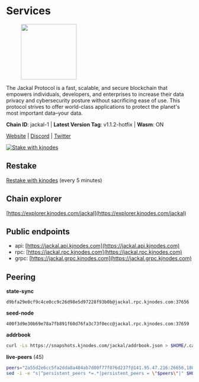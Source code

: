 # Services

<figure><img src="https://raw.githubusercontent.com/kj89/testnet_manuals/main/pingpub/logos/jackal.png" width="150" alt=""><figcaption></figcaption></figure>

The Jackal Protocol is a fast, scalable, and secure blockchain that empowers  individuals, developers, and enterprises to increase their data privacy and  cybersecurity posture without sacrificing ease of use. This protocol strives  to offer world-class applications to protect the planet's most important data–your data.

**Chain ID**: jackal-1 | **Latest Version Tag**: v1.1.2-hotfix | **Wasm**: ON

[Website](https://jackalprotocol.com) | [Discord](https://discord.com/invite/5GKym3p6rj) | [Twitter](https://twitter.com/Jackal_Protocol)

[![Stake with kjnodes](https://i.ibb.co/cr44Q8j/button-stake-with-kjnodes.png)](https://restake.app/jackal/jklvaloper1tr3wm3mdkz0tda6t7vavqnn7fe2g4un0f67xmt)

## Restake

[Restake with kjnodes](https://restake.app/jackal/jklvaloper1tr3wm3mdkz0tda6t7vavqnn7fe2g4un0f67xmt) (every 5 minutes)
## Chain explorer
[https://explorer.kjnodes.com/jackal](https://explorer.kjnodes.com/jackal)

## Public endpoints

* api: [https://jackal.api.kjnodes.com](https://jackal.api.kjnodes.com)
* rpc: [https://jackal.rpc.kjnodes.com](https://jackal.rpc.kjnodes.com)
* grpc: [https://jackal.grpc.kjnodes.com](https://jackal.grpc.kjnodes.com)

## Peering

**state-sync**

```text
d9bfa29e0cf9c4ce0cc9c26d98e5d97228f93b0b@jackal.rpc.kjnodes.com:37656
```

**seed-node**

```text
400f3d9e30b69e78a7fb891f60d76fa3c73f0ecc@jackal.rpc.kjnodes.com:37659
```

**addrbook**
```bash
curl -Ls https://snapshots.kjnodes.com/jackal/addrbook.json > $HOME/.canine/config/addrbook.json
```

**live-peers** (45)
```bash
peers="2a55d2e6cc5fa2dda8a484ab7d00f77f076d237f@141.95.47.216:26656,18024b5aa828f3ce745d157ac00b3b054a4e18a1@213.239.207.175:41656,dbec14a10d43c25d77ee9987a985652fa4e6344a@131.153.59.6:26656,24d557203af1734d8a9e94d1819f0920ee66845c@185.252.235.83:27656,d39fecbc409541de13fa644d90066d4dabe08262@95.165.89.222:24475,39b55b1c49ad0994bbead006be40d9c84b0bf2d4@78.107.253.133:28656,8cb23f8ba742452f2f81f019a648f0660fabfd46@65.109.106.155:26656,173c43436e2287f3660c344a5fd2386da4a61968@65.109.92.241:11126,dd3cab79ffae0aed4f519503b66e9403c69eeb14@85.237.193.101:25565,ff94a29e02de8369faf37c76d3c97684bbd51bd6@185.16.38.165:17556,bf62b185eef3c185f8ebf81d5cf54bdc064b21d8@167.235.211.84:26656,dd7e72f0a71476e51c0a601a40d6fc02a1ae1a95@65.108.6.45:60856,ebc272824924ea1a27ea3183dd0b9ba713494f83@95.214.55.198:26906,ee2ef67b49cbc7b4af7ff0b7321870a5d9ae69a5@65.108.138.80:17556,399068f8371dce4ae5d7cd7da2c965e765e68f4b@65.108.238.102:17556,4a0fb6863526b3370b3f0dcba6bc2d548a363974@65.109.52.56:2506,159834da1073b793a9f6730841d827802051ed75@198.244.178.213:26656,9bcaee1ad957fa75f60a6dd9d8870e53220794a9@104.37.187.214:60756,a79da224ad9d4501dbf1d547986ebec55d56b951@135.181.128.114:17556,68b81df146d915f599775a18953bbefbd49d024a@193.70.33.64:17556,ac6e9b3fc2d18f51aa8d6f98bae9e05acfac97e1@217.131.122.183:26656,a877c11ecef83401dcc96c4499874ebc3f13367b@116.202.36.240:10756,0faa7f1099de2e02deebe09fcb52863056333265@144.202.72.17:26616,0836e6f18a67cc6139e315f024189cb8a84f3121@95.217.0.158:26656,c2842c76779913e05fa4256e3caab852e1782951@202.61.194.254:60756,ef8c470a03f3753df53dad15a435f99d6869f6a7@51.81.107.95:10856,0985977a794b298e7ef990fe344d572c60c453b1@172.105.72.158:26656,ad8afbc89ac64db1ee99fdd904cbd48876d44b7d@195.3.222.240:26256,7574e0ab179fc6cc47ac89284f4641790218540e@18.163.165.245:26626,d0313585956c8e7969993c1577f4969739b19bb7@85.10.238.147:26656,dbbd1e102b9d0cde827cd272205fa3a2886a6b2c@5.9.147.22:21656,26b6255375a592c3b0664bd474a6975f468c3785@88.99.164.158:11126,ecb163fca7436befa3a5694a7d558e89d3f04b2c@65.109.29.150:17656,cebe2ad7290ce193069a938910905518a37f40c0@35.246.183.75:26656,2b7f02456898efbbb9da462b9b3e80ba12ff2f7c@65.109.116.50:27656,289c3e984194ac2ccaa74e201147010648e90970@195.3.223.108:26656,dd7ee88ff1a81be43fb5ed12c416cd23fd065f8e@65.109.69.154:32656,55df88ae25223565af42ccd6b3b558b8e70bba31@213.239.216.252:26656,f42498ca4d9e62f95115f04ae18fa5ec1c1487f1@65.108.141.109:18656,588e509e3a8c1dc4ba938779bf569cd9f6f0f4be@212.23.222.109:26256,35986ec8d12abb75a2cd85b3102cee012dd90dd0@89.245.24.88:20356,7751d16cfa48da0a5bea6f40e9bcc386b4c76c50@51.89.7.184:26638,2bb49680d595628991383323806db3fa53d15eb5@65.109.85.170:53656,d9bfa29e0cf9c4ce0cc9c26d98e5d97228f93b0b@65.109.88.38:37656,20e1000e88125698264454a884812746c2eb4807@65.108.227.217:17556"
sed -i -e "s|^persistent_peers *=.*|persistent_peers = \"$peers\"|" $HOME/.canine/config/config.toml
```
